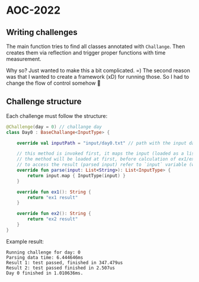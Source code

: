 # AOC-2022

## Writing challenges

The main function tries to find all classes annotated with `Challange`.
Then creates them via reflection and trigger proper functions with time measurement.

Why so? Just wanted to make this a bit complicated. =) The second reason was that I wanted to create a framework (xD)
for running those. So I had to change the flow of control somehow 🤔

## Challenge structure

Each challenge must follow the structure:

```kotlin
@Challenge(day = 0) // challange day
class Day0 : BaseChallange<InputType> {

    override val inputPath = "input/day0.txt" // path with the input data

    // this method is invoked first, it maps the input (loaded as a list of string, each element is a new line in the file)
    // the method will be loaded at first, before calculation of ex1/ex2
    // to access the result (parsed input) refer to `input` variable (which is protected in the file)
    override fun parse(input: List<String>): List<InputType> {
        return input.map { InputType(input) }
    }

    override fun ex1(): String {
        return "ex1 result"
    }

    override fun ex2(): String {
        return "ex2 result"
    }
}
```

Example result:

```
Running challenge for day: 0
Parsing data time: 6.444646ms
Result 1: test passed, finished in 347.479us
Result 2: test passed finished in 2.507us
Day 0 finished in 1.010636ms.
```